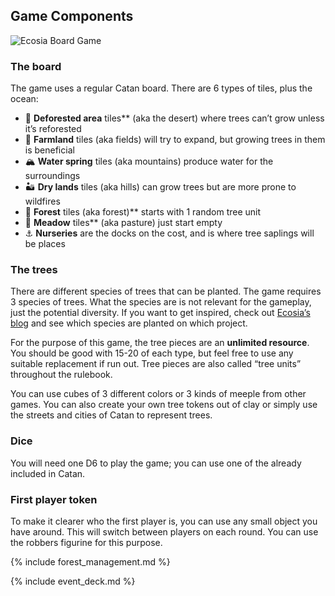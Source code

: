 ## Game Components

![Ecosia Board Game](assets/img/photo.jpg)

### The board

The game uses a regular Catan board. There are 6 types of tiles, plus the ocean:

- 🌵 **Deforested area** tiles** (aka the desert) where trees can’t grow unless it’s reforested
- 🌾 **Farmland** tiles (aka fields) will try to expand, but growing trees in them is beneficial
- 🏔 **Water spring** tiles (aka mountains) produce water for the surroundings
- 🏜 **Dry lands** tiles (aka hills) can grow trees but are more prone to wildfires
- 🌳 **Forest** tiles (aka forest)** starts with 1 random tree unit
- 🌿 **Meadow** tiles** (aka pasture) just start empty
- ⚓️ **Nurseries** are the docks on the cost, and is where tree saplings will be places

### The trees

There are different species of trees that can be planted. The game requires 3 species of trees. What the species are is not relevant for the gameplay, just the potential diversity. If you want to get inspired, check out [Ecosia’s blog](https://blog.ecosia.org/tag/where-does-ecosia-plant-trees/) and see which species are planted on which project.

For the purpose of this game, the tree pieces are an **unlimited resource**. You should be good with 15-20 of each type, but feel free to use any suitable replacement if run out. Tree pieces are also called “tree units” throughout the rulebook.

You can use cubes of 3 different colors or 3 kinds of meeple from other games. You can also create your own tree tokens out of clay or simply use the streets and cities of Catan to represent trees.

### Dice

You will need one D6 to play the game; you can use one of the already included in Catan.

### First player token

To make it clearer who the first player is, you can use any small object you have around. This will switch between players on each round. You can use the robbers figurine for this purpose.

{% include forest_management.md %}

{% include event_deck.md %}